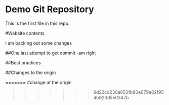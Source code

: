# Demo Git Repository

This is the first file in this repo.

#Website contents

I am backing out some changes

##One last attempt to get commit -am right

##Best practices

##Changes to the origin



=======
#change at the origin
>>>>>>> 9d22cd230a652fb80e679e82f954b920d5e0347b
